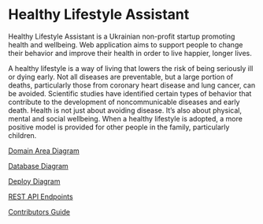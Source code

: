 # Healthy Lifestyle Assistant

Healthy Lifestyle Assistant is a Ukrainian non-profit startup promoting health and wellbeing. Web application aims to support people to change their behavior and improve their health in order to live happier, longer lives.

A healthy lifestyle is a way of living that lowers the risk of being seriously ill or dying early. Not all diseases are preventable, but a large portion of deaths, particularly those from coronary heart disease and lung cancer, can be avoided. Scientific studies have identified certain types of behavior that contribute to the development of noncommunicable diseases and early death. Health is not just about avoiding disease. It’s also about physical, mental and social wellbeing. When a healthy lifestyle is adopted, a more positive model is provided for other people in the family, particularly children.

[Domain Area Diagram](https://github.com/Healthy-Lifestyle-Assistant/docs/blob/main/Diagrams/Domain-Diagram.md)

[Database Diagram](https://github.com/Healthy-Lifestyle-Assistant/docs/blob/main/Diagrams/Database-Diagram.md)

[Deploy Diagram](https://github.com/Healthy-Lifestyle-Assistant/docs/blob/main/Diagrams/Deploy-Diagram.md)

[REST API Endpoints](https://github.com/Healthy-Lifestyle-Assistant/docs/tree/main/REST-API)

[Contributors Guide](https://github.com/Healthy-Lifestyle-Assistant/docs/blob/main/Contributors-Guide.md)
